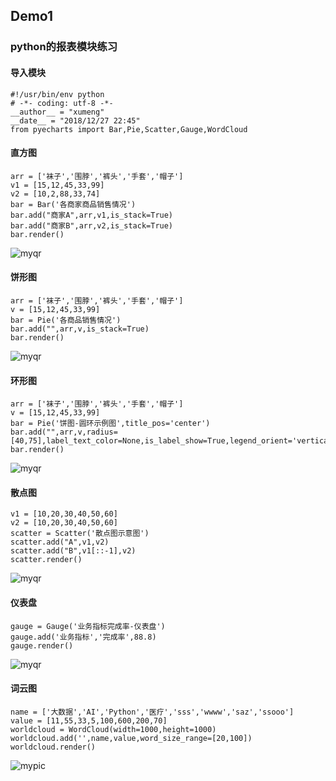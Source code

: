 ## Demo1 
### python的报表模块练习
#### 导入模块


```
#!/usr/bin/env python
# -*- coding: utf-8 -*-
__author__ = "xumeng"
__date__ = "2018/12/27 22:45"
from pyecharts import Bar,Pie,Scatter,Gauge,WordCloud
```


#### 直方图
```
arr = ['袜子','围脖','裤头','手套','帽子']
v1 = [15,12,45,33,99]
v2 = [10,2,88,33,74]
bar = Bar('各商家商品销售情况')
bar.add("商家A",arr,v1,is_stack=True)
bar.add("商家B",arr,v2,is_stack=True)
bar.render()
```
![myqr](http://pjwvkfdq5.bkt.clouddn.com/%E5%90%84%E5%95%86%E5%AE%B6%E5%95%86%E5%93%81%E9%94%80%E5%94%AE%E6%83%85%E5%86%B5.png)


#### 饼形图
```
arr = ['袜子','围脖','裤头','手套','帽子']
v = [15,12,45,33,99]
bar = Pie('各商品销售情况')
bar.add("",arr,v,is_stack=True)
bar.render()
```
![myqr](http://pjwvkfdq5.bkt.clouddn.com/%E5%90%84%E5%95%86%E5%93%81%E9%94%80%E5%94%AE%E6%83%85%E5%86%B5.png)


#### 环形图
```
arr = ['袜子','围脖','裤头','手套','帽子']
v = [15,12,45,33,99]
bar = Pie('饼图-圆环示例图',title_pos='center')
bar.add("",arr,v,radius=[40,75],label_text_color=None,is_label_show=True,legend_orient='vertical',legend_pos='left')
bar.render()
```
![myqr](http://pjwvkfdq5.bkt.clouddn.com/%E9%A5%BC%E5%9B%BE-%E5%9C%86%E7%8E%AF%E7%A4%BA%E4%BE%8B%E5%9B%BE.png)


#### 散点图
```
v1 = [10,20,30,40,50,60]
v2 = [10,20,30,40,50,60]
scatter = Scatter('散点图示意图')
scatter.add("A",v1,v2)
scatter.add("B",v1[::-1],v2)
scatter.render()
```
![myqr](http://pjwvkfdq5.bkt.clouddn.com/%E6%95%A3%E7%82%B9%E5%9B%BE%E7%A4%BA%E6%84%8F%E5%9B%BE.png)


#### 仪表盘
```
gauge = Gauge('业务指标完成率-仪表盘')
gauge.add('业务指标','完成率',88.8)
gauge.render()
```
![myqr](http://pjwvkfdq5.bkt.clouddn.com/%E4%B8%9A%E5%8A%A1%E6%8C%87%E6%A0%87%E5%AE%8C%E6%88%90%E7%8E%87\-%E4%BB%AA%E8%A1%A8%E7%9B%98.png)


#### 词云图
```
name = ['大数据','AI','Python','医疗','sss','wwww','saz','ssooo']
value = [11,55,33,5,100,600,200,70]
worldcloud = WordCloud(width=1000,height=1000)
worldcloud.add('',name,value,word_size_range=[20,100])
worldcloud.render()
```
![mypic](http://pjwvkfdq5.bkt.clouddn.com/%E8%AF%8D%E4%BA%91%E5%9B%BE.png)
